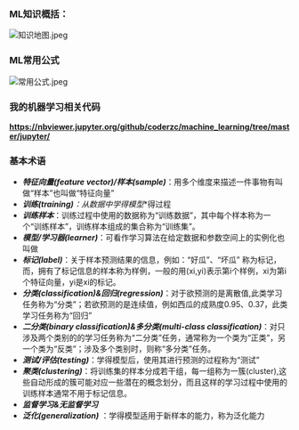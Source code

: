 ### ML知识概括：
![知识地图.jpeg](https://gitee.com/coderzc/blogimage/raw/master/20210819133029.jpeg)

### ML常用公式
![常用公式.jpeg](https://gitee.com/coderzc/blogimage/raw/master/20210819133034.jpeg)

### 我的机器学习相关代码
**https://nbviewer.jupyter.org/github/coderzc/machine_learning/tree/master/jupyter/**

### 基本术语
* ***特征向量(feature vector)/样本(sample)***：用多个维度来描述一件事物有叫做“样本”也叫做“特征向量”
* ***训练(training)**：从数据中学得**模型**得过程
* ***训练样本***：训练过程中使用的数据称为“训练数据”，其中每个样本称为一个“训练样本”，训练样本组成的集合称为“训练集”。
* ***模型/学习器(learner)***：可看作学习算法在给定数据和参数空间上的实例化也叫做
* ***标记(label)***：关于样本预测结果的信息，例如：“好瓜”、“坏瓜” 称为标记，而，拥有了标记信息的样本称为样例，一般的用(xi,yi)表示第i个样例，xi为第i个特征向量，yi是xi的标记。
* ***分类(classification)&回归(regression)***：对于欲预测的是离散值,此类学习任务称为“分类”；若欲预测的是连续值，例如西瓜的成熟度0.95、0.37，此类学习任务称为“回归”
* ***二分类(binary classification)&多分类(multi-class classification)***：对只涉及两个类别的的学习任务称为“二分类”任务，通常称为一个类为“正类”，另一个类为“反类”；涉及多个类别时，则称“多分类”任务。
* ***测试/评估(testing)***：学得模型后，使用其进行预测的过程称为“测试”
* ***聚类(clustering)***：将训练集的样本分成若干组，每一组称为一簇(cluster),这些自动形成的簇可能对应一些潜在的概念划分，而且这样的学习过程中使用的训练样本通常不用于标记信息。
* ***监督学习&无监督学习***
* ***泛化(generalization)*** ：学得模型适用于新样本的能力，称为泛化能力
